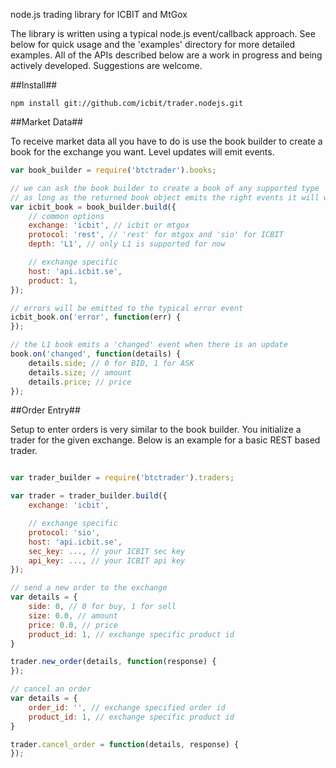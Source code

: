 node.js trading library for ICBIT and MtGox

The library is written using a typical node.js event/callback approach. See below for quick usage and the 'examples' directory for more detailed examples. All of the APIs described below are a work in progress and being actively developed. Suggestions are welcome.

##Install##

    npm install git://github.com/icbit/trader.nodejs.git

##Market Data##

To receive market data all you have to do is use the book builder to create a book for the exchange you want. Level updates will emit events.

```javascript
var book_builder = require('btctrader').books;

// we can ask the book builder to create a book of any supported type
// as long as the returned book object emits the right events it will work
var icbit_book = book_builder.build({
    // common options
    exchange: 'icbit', // icbit or mtgox
    protocol: 'rest', // 'rest' for mtgox and 'sio' for ICBIT
    depth: 'L1', // only L1 is supported for now

    // exchange specific
    host: 'api.icbit.se',
    product: 1,
});

// errors will be emitted to the typical error event
icbit_book.on('error', function(err) {
});

// the L1 book emits a 'changed' event when there is an update
book.on('changed', function(details) {
    details.side; // 0 for BID, 1 for ASK
    details.size; // amount
    details.price; // price
});
```

##Order Entry##

Setup to enter orders is very similar to the book builder. You initialize a trader for the given exchange. Below is an example for a basic REST based trader.

```javascript

var trader_builder = require('btctrader').traders;

var trader = trader_builder.build({
    exchange: 'icbit',

    // exchange specific
    protocol: 'sio',
    host: 'api.icbit.se',
    sec_key: ..., // your ICBIT sec key
    api_key: ..., // your ICBIT api key
});

// send a new order to the exchange
var details = {
    side: 0, // 0 for buy, 1 for sell
    size: 0.0, // amount
    price: 0.0, // price
    product_id: 1, // exchange specific product id
}

trader.new_order(details, function(response) {
});

// cancel an order
var details = {
    order_id: '', // exchange specified order id
    product_id: 1, // exchange specific product id
}

trader.cancel_order = function(details, response) {
});

```
